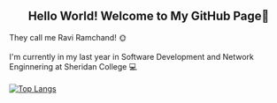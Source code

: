 <h2 align="center">Hello World! Welcome to My GitHub Page👋</h2>

They call me Ravi Ramchand! 🌞<br><br>
I'm currently in my last year in Software Development and Network Enginnering at Sheridan College 💻 
<br><br>[![Top Langs](https://github-readme-stats.vercel.app/api/top-langs/?username=RaviRamchand&layout=donut&theme=vision-friendly-dark)](https://github.com/anuraghazra/github-readme-stats) 


<!--
**RaviRamchand/RaviRamchand** is a ✨ _special_ ✨ repository because its `README.md` (this file) appears on your GitHub profile.

Here are some ideas to get you started:

- 🔭 I’m currently working on ...
- 🌱 I’m currently learning ...
- 👯 I’m looking to collaborate on ...
- 🤔 I’m looking for help with ...
- 💬 Ask me about ...
- 📫 How to reach me: ...
- 😄 Pronouns: ...
- ⚡ Fun fact: ...
-->
